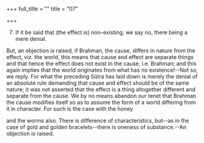 +++
full_title = ""
title = "07"

+++


7. If it be said that (the effect is) non-existing; we say no, there being a mere denial.

But, an objection is raised, if Brahman, the cause, differs in nature from the effect, viz. the world, this means that cause and effect are separate things and that hence the effect does not exist in the cause, i.e. Brahman; and this again implies that the world originates from what has no existence!--Not so, we reply. For what the preceding Sūtra has laid down is merely the denial of an absolute rule demanding that cause and effect should be of the same nature; it was not asserted that the effect is a thing altogether different and separate from the cause. We by no means abandon our tenet that Brahman the cause modifies itself so as to assume the form of a world differing from it in character. For such is the case with the honey

and the worms also. There is difference of characteristics, but--as in the case of gold and golden bracelets--there is oneness of substance.--An objection is raised.

